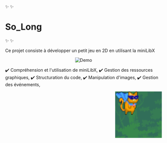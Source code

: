 ✨                                                                                                   ✨ 
# So_Long
✨                                                                                                   ✨ 
    
Ce projet consiste à développer un petit jeu en 2D en utilisant la miniLibX

<p align="center">
  <img src="so_long/assets/.gif/So_l_oS.gif" alt="Demo" width="300"/>
</p>


✔️ Compréhension et l'utilisation de miniLibX, 
✔️ Gestion des ressources graphiques, 
✔️ Structuration du code, 
✔️ Manipulation d'images,
✔️ Gestion des événements,


<p align="right">
  <img src="so_long/assets/player/p.png" alt="Super-Cat-Player" width="150"/>
</p>
